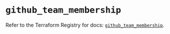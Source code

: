 # `github_team_membership`

Refer to the Terraform Registry for docs: [`github_team_membership`](https://registry.terraform.io/providers/integrations/github/5.44.0/docs/resources/team_membership).
